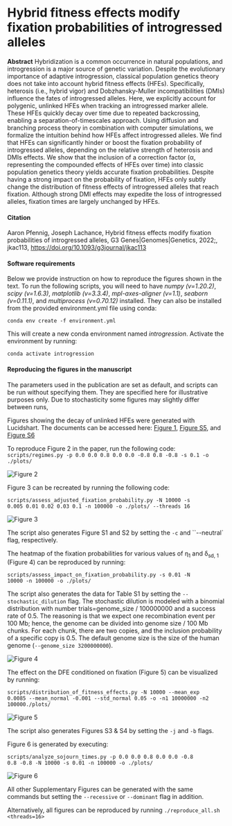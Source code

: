 # Hybrid fitness effects modify fixation probabilities of introgressed alleles

<p><strong>Abstract</strong> Hybridization is a common occurrence in natural populations, and introgression is a major source of genetic variation. Despite the evolutionary importance of adaptive introgression, classical population genetics theory does not take into account hybrid fitness effects (HFEs). Specifically, heterosis (i.e., hybrid vigor) and Dobzhansky-Muller incompatibilities (DMIs) influence the fates of introgressed alleles. Here, we explicitly account for polygenic, unlinked HFEs when tracking an introgressed marker allele. These HFEs quickly decay over time due to repeated backcrossing, enabling a separation-of-timescales approach. Using diffusion and branching process theory in combination with computer simulations, we formalize the intuition behind how HFEs affect introgressed alleles. We find that HFEs can significantly hinder or boost the fixation probability of introgressed alleles, depending on the relative strength of heterosis and DMIs effects. We show that the inclusion of a correction factor (&alpha;, representing the compounded effects of HFEs over time) into classic population genetics theory yields accurate fixation probabilities. Despite having a strong impact on the probability of fixation, HFEs only subtly change the distribution of fitness effects of introgressed alleles that reach fixation. Although strong DMI effects may expedite the loss of introgressed alleles, fixation times are largely unchanged by HFEs.</p>

#### Citation
Aaron Pfennig, Joseph Lachance, Hybrid fitness effects modify fixation probabilities of introgressed alleles, G3 Genes|Genomes|Genetics, 2022;, jkac113, https://doi.org/10.1093/g3journal/jkac113

#### Software requirements

<p>Below we provide instruction on how to reproduce the figures shown in the text.
To run the following scripts, you will need to have <em>numpy (v=1.20.2)</em>, <em>scipy (v=1.6.3)</em>, <em>matplotlib (v=3.3.4)</em>, <em>mpl-axes-aligner (v=1.1)</em>, <em>seaborn (v=0.11.1)</em>, and <em>multiprocess (v=0.70.12)</em> installed.
They can also be installed from the provided environment.yml file using conda:<br>

<code>conda env create -f environment.yml</code><br>

This will create a new conda environment named *introgression*. Activate the environment by running:<br>

<code>conda activate introgression</code><br>

 #### Reproducing the figures in the manuscript 
 
The parameters used in the publication are set as default, and scripts can be run without specifying them.
They are specified here for illustrative purposes only. Due to stochasticity some figures may slightly differ between runs,</p>

Figures showing the decay of unlinked HFEs were generated with Lucidshart. The documents can be accessed here: [Figure 1](https://lucid.app/documents/view/c66e34a8-0b55-408a-a391-cdae5a728b08), [Figure S5](https://lucid.app/documents/view/d6916f9b-e44c-484e-91b7-3b701a94cf7d), and [Figure S6](https://lucid.app/documents/view/3d15002b-e5d3-455b-b69a-93539d72d16b)

To reproduce Figure 2 in the paper, run the following code:</br>
<code>scripts/regimes.py -p 0.0 0.0 0.8 0.0 0.0 -0.8 0.8 -0.8 -s 0.1 -o ./plots/</code>

![Figure 2](plots/regimes.jpg)

Figure 3 can be recreated by running the following code:</br>

<code>scripts/assess_adjusted_fixation_probability.py -N 10000 -s 0.005 0.01 0.02 0.03 0.1 -n 100000 -o ./plots/ --threads 16</code>

![Figure 3](plots/adjusted_pfix.jpg)

The script also generates Figure S1 and S2 by setting the `-c` and ``--neutral` flag, respectively.

The heatmap of the fixation probabilities for various values of &eta;<sub>1</sub> and &delta;<sub>sd, 1</sub> (Figure 4) can be reproduced by running:</br>

<code>scripts/assess_impact_on_fixation_probability.py -s 0.01 -N 10000 -n 100000 -o ./plots/</code>

The script also generates the data for Table S1 by setting the `--stochastic_dilution` flag. The stochastic dilution is modeled with a binomial distribution with number trials=genome_size / 100000000 and a success rate of 0.5. The reasoning is that we expect one recombination event per 100 Mb; hence, the genome can be divided into genome size / 100 Mb chunks. For each chunk, there are two copies, and the inclusion probability of a specific copy is 0.5. The default genome size is the size of the human genome (`--genome_size 3200000000`).

![Figure 4](plots/difference_emp_theo_fix.jpg)

The effect on the DFE conditioned on fixation (Figure 5) can be visualized by running:</br>

<code>scripts/distribution_of_fitness_effects.py -N 10000 --mean_exp 0.0085 --mean_normal -0.001 --std_normal 0.05 -o -n1 10000000 -n2 100000./plots/</code>

![Figure 5](plots/dfe_normal_simulations.jpg)

The script also generates Figures S3 & S4 by setting the `-j` and `-b` flags.

Figure 6 is generated by executing:<br>

<code>scripts/analyze_sojourn_times.py -p 0.0 0.0 0.8 0.0 0.0 -0.8 0.8 -0.8 -N 10000 -s 0.01 -n 100000 -o ./plots/</code>

![Figure 6](plots/sojourn_times.jpg)

All other Supplementary Figures can be generated with the same commands but setting the <code>--recessive</code> or <code>--dominant</code>  flag in addition.

Alternatively, all figures can be reproduced by running <code>./reproduce_all.sh <threads=16></code>

